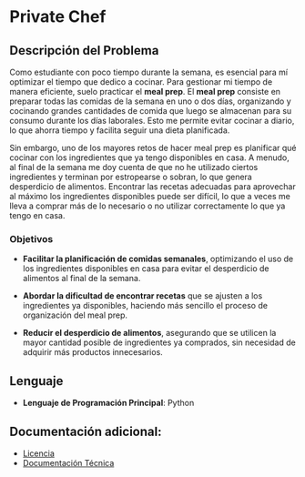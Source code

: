 # Private Chef

## Descripción del Problema

Como estudiante con poco tiempo durante la semana, es esencial para mí optimizar el tiempo que dedico a cocinar. Para gestionar mi tiempo de manera eficiente, suelo practicar el **meal prep**. El **meal prep** consiste en preparar todas las comidas de la semana en uno o dos días, organizando y cocinando grandes cantidades de comida que luego se almacenan para su consumo durante los días laborales. Esto me permite evitar cocinar a diario, lo que ahorra tiempo y facilita seguir una dieta planificada.

Sin embargo, uno de los mayores retos de hacer meal prep es planificar qué cocinar con los ingredientes que ya tengo disponibles en casa. A menudo, al final de la semana me doy cuenta de que no he utilizado ciertos ingredientes y terminan por estropearse o sobran, lo que genera desperdicio de alimentos. Encontrar las recetas adecuadas para aprovechar al máximo los ingredientes disponibles puede ser difícil, lo que a veces me lleva a comprar más de lo necesario o no utilizar correctamente lo que ya tengo en casa.

### Objetivos

- **Facilitar la planificación de comidas semanales**, optimizando el uso de los ingredientes disponibles en casa para evitar el desperdicio de alimentos al final de la semana.

- **Abordar la dificultad de encontrar recetas** que se ajusten a los ingredientes ya disponibles, haciendo más sencillo el proceso de organización del meal prep.

- **Reducir el desperdicio de alimentos**, asegurando que se utilicen la mayor cantidad posible de ingredientes ya comprados, sin necesidad de adquirir más productos innecesarios.

## Lenguaje

- **Lenguaje de Programación Principal**: Python

## Documentación adicional:

- [Licencia](./LICENSE)
- [Documentación Técnica](./documentation)